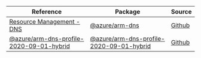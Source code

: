 | Reference | Package | Source |
|---|---|---|
|[Resource Management - DNS](arm-dns-readme.md)|[@azure/arm-dns](https://www.npmjs.com/package/@azure/arm-dns)|[Github](https://github.com/Azure/azure-sdk-for-js/blob/main/sdk/dns/arm-dns)|
|[@azure/arm-dns-profile-2020-09-01-hybrid](arm-dns-profile-2020-09-01-hybrid-readme.md)|[@azure/arm-dns-profile-2020-09-01-hybrid](https://www.npmjs.com/package/@azure/arm-dns-profile-2020-09-01-hybrid)|[Github](https://github.com/Azure/azure-sdk-for-js/blob/main/sdk/dns/arm-dns-profile-2020-09-01-hybrid)|
